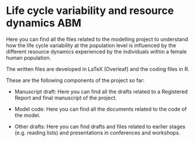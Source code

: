 # Life cycle variability and resource dynamics ABM

Here you can find all the files related to the modelling project to understand how the life cycle variability at the population level is influenced by the different resource dynamics experienced by the individuals within a female human population.

The written files are developed in LaTeX (Overleaf) and the coding files in R.

These are the following components of the project so far:

- Manuscript draft: Here you can find all the drafts related to a Registered Report and final manuscript of the project.

- Model code: Here you can find all the documents related to the code of the model.

- Other drafts: Here you can find drafts and files related to earlier stages (e.g. reading lists) and presentations in conferences and workshops.

